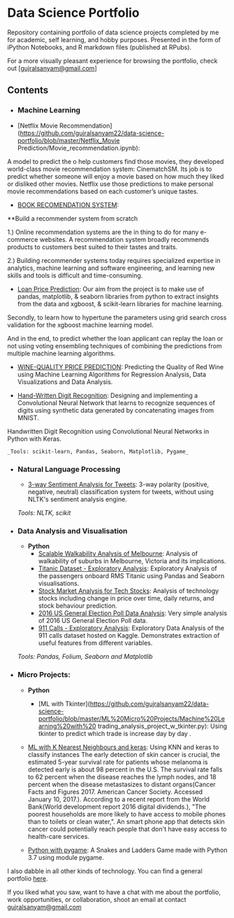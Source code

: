 

# Data Science Portfolio
Repository containing portfolio of data science projects completed by me for academic, self learning, and hobby purposes. Presented in the form of iPython Notebooks, and R markdown files (published at RPubs).

For a more visually pleasant experience for browsing the portfolio, check out [gujralsanyam@gmail.com]


## Contents

- ### Machine Learning

- [Netflix Movie Recommendation](https://github.com/gujralsanyam22/data-science-portfolio/blob/master/Netflix_Movie Prediction/Movie_recommendation.ipynb): 

A model to predict the o help customers find those movies, they developed world-class movie recommendation system: CinematchSM. Its job is to predict whether someone will enjoy a movie based on how much they liked or disliked other movies. Netflix use those predictions to make personal movie recommendations based on each customer’s unique tastes. 
	
- [BOOK RECOMENDATION SYSTEM](https://github.com/gujralsanyam22/data-science-portfolio/blob/master/book_recomendation/book_recommendation.ipynb): 
	
	
**Build a recommender system from scratch

1.) Online recommendation systems are the in thing to do for many e-commerce websites. A recommendation system broadly recommends products to customers best suited to their tastes and traits.

2.) Building recommender systems today requires specialized expertise in analytics, machine learning and software engineering, and learning new skills and tools is difficult and     time-consuming.
	
- [Loan Price Prediction](https://github.com/gujralsanyam22/data-science-portfolio/blob/master/Loan_Prediction/Loan_Price_Prediction.ipynb): 
Our aim from the project is to make use of pandas, matplotlib, & seaborn libraries from python to extract insights from the data and xgboost, & scikit-learn libraries for machine learning.

Secondly, to learn how to hypertune the parameters using grid search cross validation for the xgboost machine learning model.

And in the end, to predict whether the loan applicant can replay the loan or not using voting ensembling techniques of combining the predictions from multiple machine learning algorithms.


- [WINE-QUALITY PRICE PREDICTION](https://github.com/gujralsanyam22/WINE-QUALITY-PRICE-PREDICTION): Predicting the Quality of Red Wine using Machine Learning Algorithms for Regression Analysis, Data Visualizations and Data Analysis.


- [Hand-Written Digit Recognition](https://github.com/gujralsanyam22/data-science-portfolio/blob/master/digit_recognition-mnist.ipynb):  Designing and implementing a Convolutional Neural Network that learns to recognize sequences of digits using synthetic data generated by concatenating images from MNIST.

Handwritten Digit Recognition using Convolutional Neural Networks in Python with Keras.


	_Tools: scikit-learn, Pandas, Seaborn, Matplotlib, Pygame_ 

- ### Natural Language Processing

	- [3-way Sentiment Analysis for Tweets](https://github.com/gujralsanyam22/data-science-portfolio/blob/master/3-Way%20Sentiment%20Analysis%20for%20Tweets.ipynb): 3-way polarity (positive, negative, neutral) classification system for tweets, without using NLTK's sentiment analysis engine.

	

	_Tools: NLTK, scikit_

- ### Data Analysis and Visualisation
	- __Python__
		- [Scalable Walkability Analysis of Melbourne](https://github.com/gujralsanyam22/Scalable-Walkability-Analysis-of-Melbourne): Analysis of walkability of suburbs in Melbourne, Victoria and its implications.
		- [Titanic Dataset - Exploratory Analysis](https://github.com/gujralsanyam22/data-science-portfolio/blob/master/Titanic%20Dataset%20-%20Exploratory%20Analysis.ipynb): Exploratory Analysis of the passengers onboard RMS Titanic using Pandas and Seaborn visualisations.
		- [Stock Market Analysis for Tech Stocks](https://github.com/sajal2692/data-science-portfolio/blob/master/Stock%20Market%20Analysis%20for%20Tech%20Stocks.ipynb): Analysis of technology stocks including change in price over time, daily returns, and stock behaviour prediction.
		- [2016 US General Election Poll Data Analysis](https://github.com/gujralsanyam22/data-science-portfolio/blob/master/2016%20General%20Election%20Poll%20Analysis.ipynb): Very simple analysis of 2016 US General Election Poll data.
		- [911 Calls - Exploratory Analysis](https://github.com/gujralsanyam22/data-science-portfolio/blob/master/911%20Calls%20-%20Exploratory%20Analysis.ipynb): Exploratory Data Analysis of the 911 calls dataset hosted on Kaggle. Demonstrates extraction of useful features from different variables.
		
	_Tools: Pandas, Folium, Seaborn and Matplotlib_

	

- ### Micro Projects: 

	- __Python__
		- [ML with Tkinter](https://github.com/gujralsanyam22/data-science-portfolio/blob/master/ML%20Micro%20Projects/Machine%20Learning%20with%20 trading_analysis_project_w_tkinter.py): Using  tkinter  to predict which trade is increase day by day .
		
	- [ML with K Nearest Neighbours and keras](https://github.com/gujralsanyam22/data-science-portfolio/blob/master/ML%20Micro%20Projects/ML%20with%20K%skin_cancer_classification_project.py): Using KNN  and keras to classify instances   The early detection of skin cancer is crucial, the estimated 5-year survival rate for patients whose melanoma is detected early is about 98 percent in the U.S. The survival rate falls to 62 percent when the disease reaches the lymph nodes, and 18 percent when the disease metastasizes to distant organs(Cancer Facts and Figures 2017. American Cancer Society. Accessed January 10, 2017.). According to a recent report from the World Bank(World development report 2016 digital dividends.), "The poorest households are more likely to have access to mobile phones than to toilets or clean water,". An smart phone app that detects skin cancer could potentially reach people that don't have easy access to health-care services.
	
	- [Python with  pygame](https://github.com/sajal2692/data-science-portfolio/blob/master/ML%20Micro%20Projects/Machine%20Learning%20with%20Decision%20Trees%20and%20game.py): A Snakes and Ladders Game made with Python 3.7 using module pygame.
		
	
I also dabble in all other kinds of technology. You can find a general portfolio [here](https://github.com/gujralsanyam22/general-portfolio/blob/master/README.md).

If you liked what you saw, want to have a chat with me about the portfolio, work opportunities, or collaboration, shoot an email at contact gujralsanyam@gmail.com

